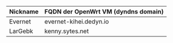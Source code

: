 Nickname | FQDN der OpenWrt VM (dyndns domain) | 
------------ | -------------
Evernet | evernet-kihei.dedyn.io
LarGebk | kenny.sytes.net

